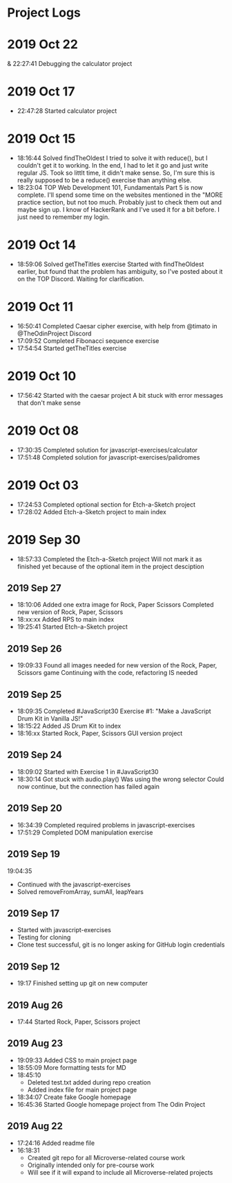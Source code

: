 # Project Logs

# 2019 Oct 22
& 22:27:41
    Debugging the calculator project

# 2019 Oct 17
* 22:47:28
    Started calculator project

# 2019 Oct 15
* 18:16:44
    Solved findTheOldest
    I tried to solve it with reduce(), but I couldn't get it to working. In the end, I had to let it go and just write regular JS. Took so littlt time, it didn't make sense. So, I'm sure this is really supposed to be a reduce() exercise than anything else.
* 18:23:04
    TOP Web Development 101, Fundamentals Part 5 is now complete. I'll spend some time on the websites mentioned in the "MORE practice section, but not too much. Probably just to check them out and maybe sign up. I know of HackerRank and I've used it for a bit before. I just need to remember my login.

# 2019 Oct 14
* 18:59:06
    Solved getTheTitles exercise
    Started with findTheOldest earlier, but found that the problem has ambiguity, so I've posted about it on the TOP Discord. Waiting for clarification.

# 2019 Oct 11
* 16:50:41
    Completed Caesar cipher exercise, with help from @timato in @TheOdinProject Discord
* 17:09:52
    Completed Fibonacci sequence exercise
* 17:54:54
    Started getTheTitles exercise

# 2019 Oct 10
* 17:56:42
    Started with the caesar project
    A bit stuck with error messages that don't make sense

# 2019 Oct 08
* 17:30:35
    Completed solution for javascript-exercises/calculator
* 17:51:48
    Completed solution for javascript-exercises/palidromes

# 2019 Oct 03
* 17:24:53
    Completed optional section for Etch-a-Sketch project
* 17:28:02
    Added Etch-a-Sketch project to main index

# 2019 Sep 30
* 18:57:33
    Completed the Etch-a-Sketch project
    Will not mark it as finished yet because of the optional item in the project desciption

## 2019 Sep 27
* 18:10:06
    Added one extra image for Rock, Paper Scissors
    Completed new version of Rock, Paper, Scissors
* 18:xx:xx
    Added RPS to main index
* 19:25:41
    Started Etch-a-Sketch project

## 2019 Sep 26
* 19:09:33
    Found all images needed for new version of the Rock, Paper, Scissors game
    Continuing with the code, refactoring IS needed
    
## 2019 Sep 25
* 18:09:35
    Completed #JavaScript30 Exercise #1: "Make a JavaScript Drum Kit in Vanilla JS!"
* 18:15:22
    Added JS Drum Kit to index
* 18:16:xx
    Started Rock, Paper, Scissors GUI version project

## 2019 Sep 24
* 18:09:02
    Started with Exercise 1 in #JavaScript30
* 18:30:14
    Got stuck with audio.play()
    Was using the wrong selector
    Could now continue, but the connection has failed again

## 2019 Sep 20
* 16:34:39
    Completed required problems in javascript-exercises
* 17:51:29
    Completed DOM manipulation exercise

## 2019 Sep 19
19:04:35
* Continued with the javascript-exercises
* Solved removeFromArray, sumAll, leapYears

## 2019 Sep 17
* Started with javascript-exercises
* Testing for cloning
* Clone test successful, git is no longer asking for GitHub login credentials

## 2019 Sep 12
* 19:17 Finished setting up git on new computer

## 2019 Aug 26
* 17:44
  Started Rock, Paper, Scissors project
  
## 2019 Aug 23
* 19:09:33
  Added CSS to main project page
* 18:55:09
  More formatting tests for MD
* 18:45:10
  * Deleted test.txt added during repo creation
  * Added index file for main project page
* 18:34:07
  Create fake Google homepage
* 16:45:36
  Started Google homepage project from The Odin Project

## 2019 Aug 22
* 17:24:16
  Added readme file
* 16:18:31
  * Created git repo for all Microverse-related course work
  * Originally intended only for pre-course work
  * Will see if it will expand to include all Microverse-related projects
